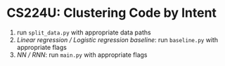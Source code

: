 # CS224U: Clustering Code by Intent
1. run `split_data.py` with appropriate data paths
2. *Linear regression / Logistic regression baseline*: run `baseline.py` with appropriate flags
3. *NN / RNN*: run `main.py` with appropriate flags
